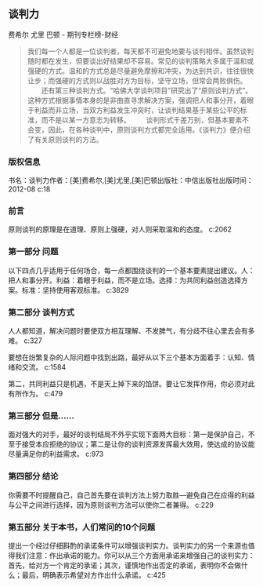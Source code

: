 ## 谈判力

费希尔 尤里 巴顿  -  期刊专栏榜-财经

> 我们每一个人都是一位谈判者，每天都不可避免地要与谈判相伴。虽然谈判随时都在发生，但要谈出好结果却不容易。常见的谈判策略大多属于温和或强硬的方式。温和的方式总是尽量避免摩擦和冲突，为达到共识，往往很快让步；而强硬的方式则以战胜对方为目标，坚守立场，但常会两败俱伤。 　　还有第三种谈判方式。“哈佛大学谈判项目”研究出了“原则谈判方式”。这种方式根据事情本身的是非曲直寻求解决方案，强调把人和事分开，着眼于利益而非立场，当双方利益发生冲突时，让谈判结果基于某些公平的标准，而不是以某一方意志为转移。 　　谈判形式千差万别，但基本要素不会变，因此，在各种谈判中，原则谈判方式都完全适用。《谈判力》便介绍了有关原则谈判的方法。


### 版权信息

书名：谈判力作者：[美]费希尔,[美]尤里,[美]巴顿出版社：中信出版社出版时间：2012-08 c:18

### 前言

原则谈判的原理是在道理、原则上强硬，对人则采取温和的态度。 c:2062

### 第一部分 问题

以下四点几乎适用于任何场合，每一点都围绕谈判的一个基本要素提出建议。人：把人和事分开。利益：着眼于利益，而不是立场。选择：为共同利益创造选择方案。标准：坚持使用客观标准。 c:3829

### 第二部分 谈判方式

人人都知道，解决问题时要使双方相互理解、不发脾气，有分歧不往心里去会有多难。 c:327

要想在纷繁复杂的人际问题中找到出路，最好从以下三个基本方面着手：认知、情绪和交流。 c:1584

第二，共同利益只是机遇，不是天上掉下来的馅饼。要让它发挥作用，你必须对此有所作为。 c:479

### 第三部分 但是……

面对强大的对手，最好的谈判结局不外乎实现下面两大目标：第一是保护自己，不至于接受本应拒绝的协议；第二是让你的谈判资源发挥最大效用，使达成的协议能尽量满足你的利益需求。 c:973

### 第四部分 结论

你需要不时提醒自己，自己首先要在谈判方法上努力取胜—避免自己在应得的利益与公平之间进行选择，因为原则谈判方法可以使你二者兼得。 c:229

### 第五部分 关于本书，人们常问的10个问题

提出一个经过仔细斟酌的承诺条件可以增强谈判实力。谈判实力的另一个来源也值得我们注意：作出承诺的能力。你可以从三个方面用承诺来增强自己的谈判实力：首先，给对方一个肯定的承诺；其次，谨慎地作出否定的承诺，表明你不会做什么；最后，明确表示希望对方作出什么承诺。 c:425